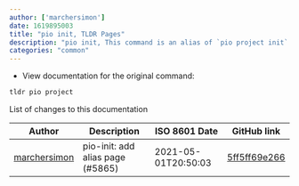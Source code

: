 ```yaml
---
author: ['marchersimon']
date: 1619895003
title: "pio init, TLDR Pages"
description: "pio init, This command is an alias of `pio project init`."
categories: "common"
---
```

- View documentation for the original command:

```bash
tldr pio project
```
List of changes to this documentation


Author | Description | ISO 8601 Date | GitHub link
------|-----|-----|-----
[marchersimon](mailto:50295997+marchersimon@users.noreply.github.com) | pio-init: add alias page (#5865) | 2021-05-01T20:50:03 | [5ff5ff69e266](https://github.com/tldr-pages/tldr/commit/5ff5ff69e266952d82fa2a69024b3f5b296e1eb3)

